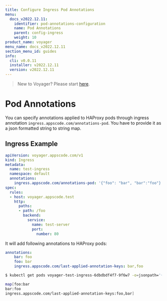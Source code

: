 ```yaml
---
title: Configure Ingress Pod Annotations
menu:
  docs_v2022.12.11:
    identifier: pod-annotations-configuration
    name: Pod Annotations
    parent: config-ingress
    weight: 10
product_name: voyager
menu_name: docs_v2022.12.11
section_menu_id: guides
info:
  cli: v0.0.11
  installer: v2022.12.11
  version: v2022.12.11
---
```


> New to Voyager? Please start [here](/docs/v2022.12.11/concepts/overview).

# Pod Annotations

You can specify annotations applied to HAProxy pods through ingress annotation `ingress.appscode.com/annotations-pod`. You have to provide it as a json formatted string to string map.

## Ingress Example

```yaml
apiVersion: voyager.appscode.com/v1
kind: Ingress
metadata:
  name: test-ingress
  namespace: default
  annotations:
    ingress.appscode.com/annotations-pod: '{"foo": "bar", "bar":"foo"}'
spec:
  rules:
  - host: voyager.appscode.test
    http:
      paths:
      - path: /foo
        backend:
          service:
            name: test-server
            port:
              number: 80
```

It will add following annotations to HAProxy pods:

```yaml
annotations:
    bar: foo
    foo: bar
    ingress.appscode.com/last-applied-annotation-keys: bar,foo
```

```bash
$ kubectl get pods voyager-test-ingress-6dbdbdf4f7-9f6w7 -o=jsonpath='{.metadata.annotations}' | tr " " "\n"

map[foo:bar
bar:foo
ingress.appscode.com/last-applied-annotation-keys:foo,bar]
```